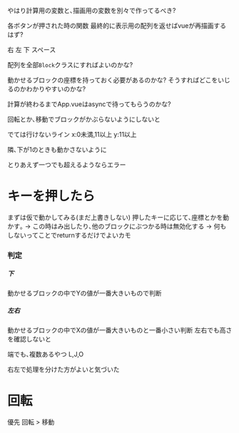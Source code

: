 やはり計算用の変数と､描画用の変数を別々で作ってるべき?

各ボタンが押された時の関数
最終的に表示用の配列を返せばvueが再描画するはず?

右
左
下
スペース

配列を全部`Block`クラスにすればよいのかな?

動かせるブロックの座標を持っておく必要があるのかな?
そうすればどこをいじるのかわかりやすいのかな?

計算が終わるまでApp.vueはasyncで待ってもらうのかな?

回転とか､移動でブロックがかぶらないようにしないと

でては行けないライン
x:0未満,11以上
y:11以上

隣､下が1のときも動かさないように

とりあえず一つでも超えるようならエラー

# キーを押したら
まずは仮で動かしてみる(まだ上書きしない)
押したキーに応じて､座標とかを動かす｡
-> この時はみ出したり､他のブロックにぶつかる時は無効化する
-> 何もしないってことでreturnするだけでよいカモ

### 判定
##### 下
動かせるブロックの中でYの値が一番大きいもので判断
##### 左右
動かせるブロックの中でXの値が一番大きいものと一番小さい判断
左右でも高さを確認しないと

端でも､複数あるやつ
L,J,O


右左で処理を分けた方がよいと気づいた

# 回転



優先
回転 > 移動

